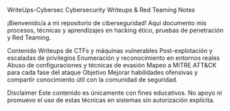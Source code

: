 WriteUps-Cybersec
Cybersecurity Writeups & Red Teaming Notes

¡Bienvenido/a a mi repositorio de ciberseguridad!
Aquí documento mis procesos, técnicas y aprendizajes en hacking ético, pruebas de penetración y Red Teaming.

Contenido
Writeups de CTFs y máquinas vulnerables
Post-explotación y escaladas de privilegios
Enumeración y reconocimiento en entornos reales
Abuso de configuraciones y técnicas de evasión
Mapeo a MITRE ATT&CK para cada fase del ataque
Objetivo
Mejorar habilidades ofensivas y compartir conocimiento útil con la comunidad de seguridad.

Disclaimer
Este contenido es únicamente con fines educativos.
No apoyo ni promuevo el uso de estas técnicas en sistemas sin autorización explícita.
